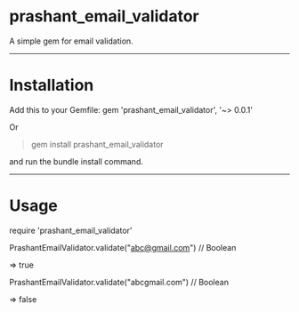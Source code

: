 # prashant_email_validator
A simple gem for email validation.

-----------------------------------------------------------------------------------

# Installation

Add this to your Gemfile:
gem 'prashant_email_validator', '~> 0.0.1'

Or

> gem install prashant_email_validator

and run the bundle install command.

----------------------------------------------------------------------------------

# Usage

require 'prashant_email_validator'

PrashantEmailValidator.validate("abc@gmail.com") // Boolean

=> true


PrashantEmailValidator.validate("abcgmail.com") // Boolean


=> false
